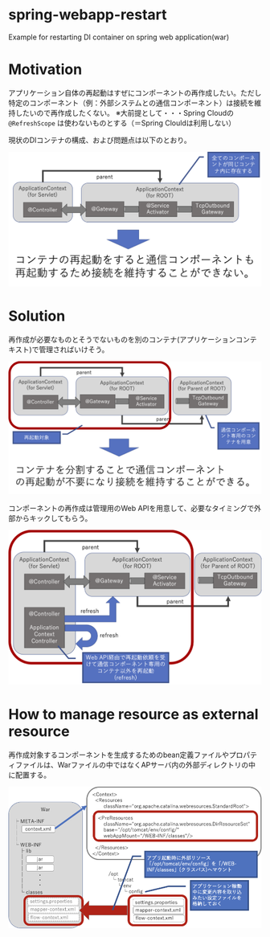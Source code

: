 # spring-webapp-restart

Example for restarting DI container on spring web application(war)

# Motivation

アプリケーション自体の再起動はすぜにコンポーネントの再作成したい。ただし特定のコンポーネント（例：外部システムとの通信コンポーネント）は接続を維持したいので再作成したくない。 ※大前提として・・・Spring Cloudの `@RefreshScope` は使わないものとする（＝Spring Clouldは利用しない）

現状のDIコンテナの構成、および問題点は以下のとおり。

![Motivation](./images/motivation.png)

# Solution

再作成が必要なものとそうでないものを別のコンテナ(アプリケーションコンテキスト)で管理さればいけそう。

![Solution](./images/solution-1.png)

コンポーネントの再作成は管理用のWeb APIを用意して、必要なタイミングで外部からキックしてもらう。

![Solution](./images/solution-2.png)

# How to manage resource as external resource

再作成対象するコンポーネントを生成するためのbean定義ファイルやプロパティファイルは、Warファイルの中ではなくAPサーバ内の外部ディレクトリの中に配置する。

![Solution](./images/how-to-manage-external-resource.png)
